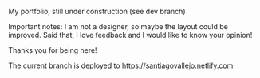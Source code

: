 My portfolio, still under construction (see dev branch)

Important notes: I am not a designer, so maybe the layout could be improved. Said that, I love feedback and I would like to know your opinion!

Thanks you for being here!

The current branch is deployed to https://santiagovallejo.netlify.com
